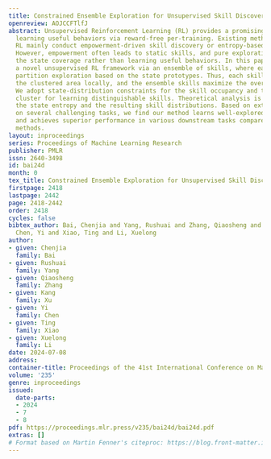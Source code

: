 ```yaml
---
title: Constrained Ensemble Exploration for Unsupervised Skill Discovery
openreview: AOJCCFTlfJ
abstract: Unsupervised Reinforcement Learning (RL) provides a promising paradigm for
  learning useful behaviors via reward-free per-training. Existing methods for unsupervised
  RL mainly conduct empowerment-driven skill discovery or entropy-based exploration.
  However, empowerment often leads to static skills, and pure exploration only maximizes
  the state coverage rather than learning useful behaviors. In this paper, we propose
  a novel unsupervised RL framework via an ensemble of skills, where each skill performs
  partition exploration based on the state prototypes. Thus, each skill can explore
  the clustered area locally, and the ensemble skills maximize the overall state coverage.
  We adopt state-distribution constraints for the skill occupancy and the desired
  cluster for learning distinguishable skills. Theoretical analysis is provided for
  the state entropy and the resulting skill distributions. Based on extensive experiments
  on several challenging tasks, we find our method learns well-explored ensemble skills
  and achieves superior performance in various downstream tasks compared to previous
  methods.
layout: inproceedings
series: Proceedings of Machine Learning Research
publisher: PMLR
issn: 2640-3498
id: bai24d
month: 0
tex_title: Constrained Ensemble Exploration for Unsupervised Skill Discovery
firstpage: 2418
lastpage: 2442
page: 2418-2442
order: 2418
cycles: false
bibtex_author: Bai, Chenjia and Yang, Rushuai and Zhang, Qiaosheng and Xu, Kang and
  Chen, Yi and Xiao, Ting and Li, Xuelong
author:
- given: Chenjia
  family: Bai
- given: Rushuai
  family: Yang
- given: Qiaosheng
  family: Zhang
- given: Kang
  family: Xu
- given: Yi
  family: Chen
- given: Ting
  family: Xiao
- given: Xuelong
  family: Li
date: 2024-07-08
address:
container-title: Proceedings of the 41st International Conference on Machine Learning
volume: '235'
genre: inproceedings
issued:
  date-parts:
  - 2024
  - 7
  - 8
pdf: https://proceedings.mlr.press/v235/bai24d/bai24d.pdf
extras: []
# Format based on Martin Fenner's citeproc: https://blog.front-matter.io/posts/citeproc-yaml-for-bibliographies/
---
```

